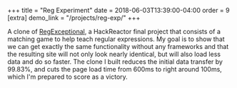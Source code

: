 +++
title = "Reg Experiment"
date = 2018-06-03T13:39:00-04:00
order = 9
[extra]
demo_link = "/projects/reg-exp/" 
+++

A clone of [RegExceptional](http://regexmatch.herokuapp.com/#/), a HackReactor final project that consists of a matching game to help teach regular expressions.  My goal is to show that we can get exactly the same functionality without any frameworks and that the resulting site will not only look nearly identical, but will also load less data and do so faster.  The clone I built reduces the initial data transfer by 99.83%, and cuts the page load time from 600ms to right around 100ms, which I'm prepared to score as a victory.

<!--more-->
